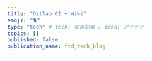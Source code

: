 ```yaml
---
title: "Gitlab CI + Wiki"
emoji: "🐈"
type: "tech" # tech: 技術記事 / idea: アイデア
topics: []
published: false
publication_name: ftd_tech_blog
---
```

